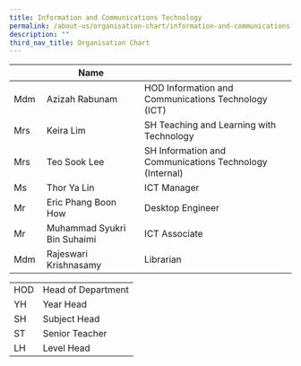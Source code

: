 ```yaml
---
title: Information and Communications Technology
permalink: /about-us/organisation-chart/information-and-communications-technology/
description: ""
third_nav_title: Organisation Chart
---
```

| | Name | |
| --- | --- | --- |
| Mdm | Azizah Rabunam | HOD Information and Communications Technology (ICT) |
| Mrs | Keira Lim | SH Teaching and Learning with Technology  |
| Mrs | Teo Sook Lee | SH Information and Communications Technology (Internal)
| Ms | Thor Ya Lin | ICT Manager  |
| Mr  | Eric Phang Boon How | Desktop Engineer |
| Mr   | Muhammad Syukri Bin Suhaimi   |  ICT Associate   |
| Mdm  | Rajeswari Krishnasamy  | Librarian |

| | |
|---|---|
| HOD | Head of Department |
|  YH | Year Head  |
|  SH | Subject Head  |
|  ST | Senior Teacher  |
|  LH | Level Head  |